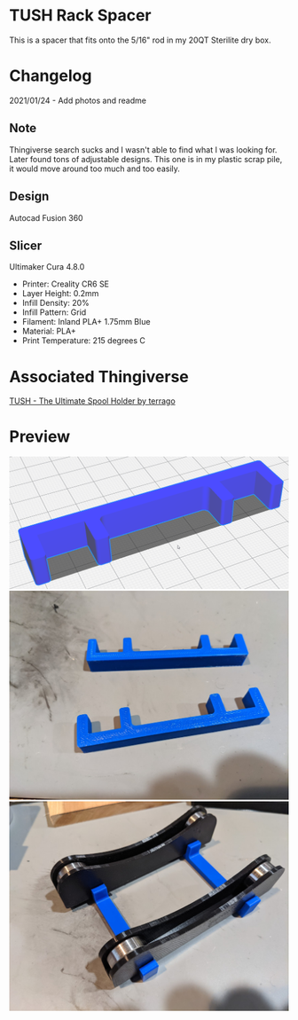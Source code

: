 # TUSH Rack Spacer

This is a spacer that fits onto the 5/16" rod in my 20QT Sterilite dry box.

# Changelog

2021/01/24 - Add photos and readme

## Note

Thingiverse search sucks and I wasn't able to find what I was looking for.  Later found tons of adjustable designs.  This one is in my plastic scrap pile, it would move around too much and too easily.

## Design

Autocad Fusion 360 

## Slicer

Ultimaker Cura 4.8.0
- Printer: Creality CR6 SE
- Layer Height: 0.2mm
- Infill Density: 20%
- Infill Pattern: Grid
- Filament: Inland PLA+ 1.75mm Blue
- Material: PLA+
- Print Temperature: 215 degrees C

# Associated Thingiverse

[TUSH - The Ultimate Spool Holder by terrago](http://www.thingiverse.com/thing:2047554)
 
# Preview
![Cura preview](preview1.png "Cura preview")
![Photo standalone](preview2.jpg "Photo installed")
![Photo with TUSH](preview3.jpg "Preview with TUSH")